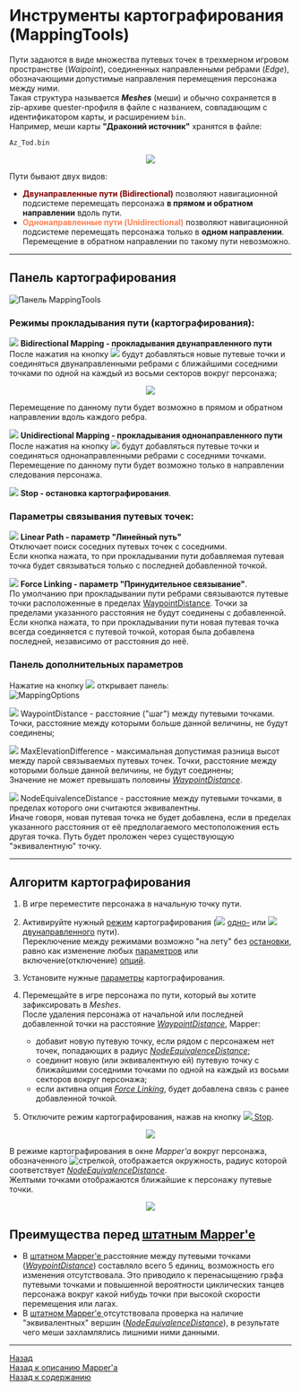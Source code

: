 # **Инструменты картографирования (MappingTools)**

Пути задаются в виде множества путевых точек в трехмерном игровом пространстве (*Waipoint*), соединенных направленными ребрами (*Edge*), обозначающими допустимые направления перемещения персонажа между ними.  
Такая структура называется ***Meshes*** (меши) и обычно сохраняется в zip-архиве quester-профиля в файле с названием, совпадающим с идентификатором карты, и расширением ``bin``.  
Например, меши карты **"Драконий источник"** хранятся в файле:
```
Az_Tod.bin
```

<p align="center"><img src="img/MapperExt.png"></p>

Пути бывают двух видов:
- **<font color=Maroon>Двунаправленные пути (Bidirectional)</font>** позволяют навигационной подсистеме перемещать персонажа **в прямом и обратном направлении** вдоль пути.
- **<font color=Coral>Однонаправленные пути (Unidirectional)</font>** позволяют навигационной подсистеме перемещать персонажа только в **одном направлении**. Перемещение в обратном направлении по такому пути невозможно.

---

## **Панель картографирования**
![Панель MappingTools](img/MapperExt-Panel-Mapping.png)

### <a name="ref-MappingModes"></a> **Режимы прокладывания пути (картографирования):**

![](img/icons/miniBiPath.png) **<a name="ref-BidirectionalMapping">Bidirectional Mapping</a> - прокладывания двунаправленного пути**  
После нажатия на кнопку ![](img/icons/miniBiPath.png) будут добавляться новые путевые точки и соединяться двунаправленными ребрами с ближайшими соседними точками по одной на каждый из восьми секторов вокруг персонажа;  
<p align="center"><img src="img/Sectors.png"></p>
Перемещение по данному пути будет возможно в прямом и обратном направлении вдоль каждого ребра.  

![](img/icons/miniUniPath.png) **<a name="ref-UnidirectionalMapping">Unidirectional Mapping</a> - прокладывания однонаправленного пути**  
После нажатия на кнопку ![](img/icons/miniUniPath.png) будут добавляться путевые точки и соединяться однонаправленными ребрами с соседними точками. Перемещение по данному пути будет возможно только в направлении следования персонажа.

![](img/icons/miniStop.png) **<a name="ref-Stop"> Stop</a> - остановка картографирования**.


### <a name="ref-LinkingModes"></a> **Параметры связывания путевых точек:**

![](img/icons/miniLinPath.png) **<a name="ref-LinearPath">Linear Path</a> - параметр "Линейный путь"**  
Отключает поиск соседних путевых точек с соседними.  
Если кнопка нажата, то при прокладывании пути добавляемая путевая точка будет связываться только с последней добавленной точкой. 

![](img/icons/miniLink.png) **<a name="ref-ForceLinking">Force Linking</a> - параметр "Принудительное связывание"**.  
По умолчанию при прокладывании пути ребрами связываются путевые точки расположенные в пределах [WaypointDistance](#ref-WaypointDistance). Точки за пределами указанного расстояния не будут соединены с добавленной.
Если кнопка нажата, то при прокладывании пути новая путевая точка всегда соединяется с путевой точкой, которая была добавлена последней, независимо от расстояния до неё.

### <a name="ref-MappingOptions"></a> **Панель дополнительных параметров**
Нажатие на кнопку ![](img/icons/miniGear.png) открывает панель:  
![MappingOptions](img/MapperExt-Panel-MappingOptions.png)

![](img/icons/miniNodeDistance.png) <a name="ref-WaypointDistance">WaypointDistance</a> - расстояние ("шаг") между путевыми точками.  Точки, расстояние между которыми больше данной величины, не будут соединены;  

![](img/icons/miniZdiff.png) <a name="ref-MaxElevationDifference">MaxElevationDifference</a> - максимальная допустимая разница высот между парой связываемых путевых точек. Точки, расстояние между которыми больше данной величины, не будут соединены;  
Значение не может превышать половины [*WaypointDistance*](#ref-WaypointDistance).  

![](img/icons/miniDistance.png) <a name="ref-NodeEquivalenceDistance">NodeEquivalenceDistance</a> - расстояние между путевыми точками, в пределах которого они считаются эквивалентны.  
Иначе говоря, новая путевая точка не будет добавлена, если в пределах указанного расстояния от её предполагаемого местоположения есть другая точка. Путь будет проложен через существующую "эквивалентную" точку.

---

## **Алгоритм картографирования**

1. В игре переместите персонажа в начальную точку пути.  
   
2. Активируйте нужный [режим](#ref-MappingModes) картографирования (![](img/icons/miniUniPath.png) [одно-](#ref-UnidirectionalMapping) или ![](img/icons/miniBiPath.png) [двунаправленного](#ref-BidirectionalMapping) пути).  
   Переключение между режимами возможно "на лету" без [остановки](#--stop---остановка-прокладывания-пути), равно как изменение любых [параметров](#-параметры) или включение(отключение) [опций](#ref-LinearPath).  

3. Установите нужные [параметры](#ref-LinkingModes) картографирования.

4. Перемещайте в игре персонажа по пути, который вы хотите зафиксировать в *Meshes*.  
   После удаления персонажа от начальной или последней добавленной точки на расстояние [*WaypointDistance*](#ref-WaypointDistance), Mapper:
   - добавит новую путевую точку, если рядом с персонажем нет точек, попадающих в радиус [*NodeEquivalenceDistance*](#ref-NodeEquivalenceDistance);
   - соединит новую (или эквивалентную ей) путевую точку с ближайшими соседними точками по одной на каждый из восьми секторов вокруг персонажа;
   - если активна опция [*Force Linking*](#ref-ForceLinking), будет добавлена связь с ранее добавленной точкой.  
   
5. Отключите режим картографирования, нажав на кнопку [![](img/icons/miniStop.png) Stop](#ref-Stop).

<p align="center"><img src="diagrams/Mapping-RU.png"></p>

В режиме картографирования в окне *Mapper'a* вокруг персонажа, обозначенного ![стрелкой](ing/../img/icons/charArrow.png), отображается окружность, радиус которой соответствует [*NodeEquivalenceDistance*](#ref-NodeEquivalenceDistance).  
Желтыми точками отображаются ближайшие к персонажу путевые точки.

<!-- ![Mapping](img/MapperExt-Mapping.png) -->
<p align="center"><img src="img/MapperExt-Mapping.png"></p>

## **Преимущества перед [штатным Mapper'e ](https://www.neverwinter-bot.com/forums/viewtopic.php?p=43909#p43909)**
- В [штатном Mapper'e ](https://www.neverwinter-bot.com/forums/viewtopic.php?p=43909#p43909) расстояние между путевыми точками ([*WaypointDistance*](#ref-WaypointDistance)) составляло всего 5 единиц, возможность его изменения отсутствовала. Это приводило к перенасыщению графа путевыми точками и повышенной вероятности циклических танцев персонажа вокруг какой нибудь точки при высокой скорости перемещения или лагах.  
- В [штатном Mapper'e ](https://www.neverwinter-bot.com/forums/viewtopic.php?p=43909#p43909) отсутствовала проверка на наличие "эквивалентных" вершин ([*NodeEquivalenceDistance*](#ref-NodeEquivalenceDistance)), в результате чего меши захламлялись лишними ними данными.

---

<a href="javascript:history.back()">Назад</a>  
[Назад к описанию Mapper'a](Mapper-RU.md)  
[Назад к содержанию](../../../index.md)